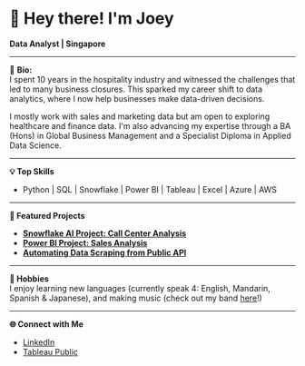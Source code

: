 # 👋 Hey there! I'm Joey

**Data Analyst | Singapore**

---

🔹 **Bio:**  
I spent 10 years in the hospitality industry and witnessed the challenges that led to many business closures.
This sparked my career shift to data analytics, where I now help businesses make data-driven decisions.

I mostly work with sales and marketing data but am open to exploring healthcare and finance data.
I'm also advancing my expertise through a BA (Hons) in Global Business Management and a Specialist Diploma in Applied Data Science.

---

**💡 Top Skills**
- Python | SQL | Snowflake | Power BI | Tableau | Excel | Azure | AWS

---

**🚀 Featured Projects**
- **[Snowflake AI Project: Call Center Analysis](https://github.com/Joeytanwt/Snowflake-Project-Cortex-AI-Call-Center-Analysis)**  
- **[Power BI Project: Sales Analysis](https://github.com/Joeytanwt/Project6-PowerBI-DataCleaning-Visualisation)**  
- **[Automating Data Scraping from Public API](https://github.com/Joeytanwt/Project4-Python-Automating-API-Scraping)**

---

**🎸 Hobbies**\
I enjoy learning new languages (currently speak 4: English, Mandarin, Spanish & Japanese), and making music (check out my band [here](https://linktr.ee/bikebandsg?utm_source=linktree_profile_share&ltsid=62cf678b-779b-44c7-88c8-d09bcae60c22)!)

---

**🌐 Connect with Me**
- [LinkedIn](https://www.linkedin.com/in/joeytanwt)
- [Tableau Public](https://public.tableau.com/app/profile/joey.tanwt)
